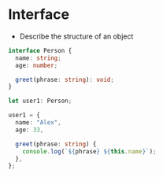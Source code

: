 # Interface

- Describe the structure of an object

```typescript
interface Person {
  name: string;
  age: number;

  greet(phrase: string): void;
}

let user1: Person;

user1 = {
  name: "Alex",
  age: 33,

  greet(phrase: string) {
    console.log(`${phrase} ${this.name}`);
  },
};
```
